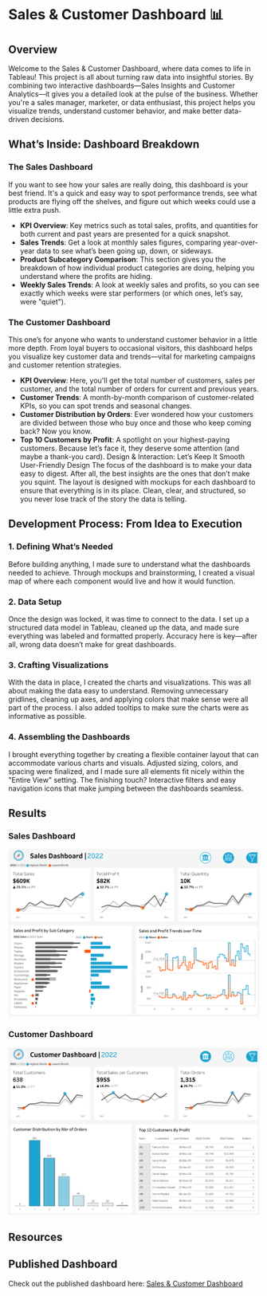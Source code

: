 # Sales & Customer Dashboard 📊

## Overview

Welcome to the Sales & Customer Dashboard, where data comes to life in Tableau! This project is all about turning raw data into insightful stories. By combining two interactive dashboards—Sales Insights and Customer Analytics—it gives you a detailed look at the pulse of the business. Whether you're a sales manager, marketer, or data enthusiast, this project helps you visualize trends, understand customer behavior, and make better data-driven decisions.

## What’s Inside: Dashboard Breakdown
### The Sales Dashboard
If you want to see how your sales are really doing, this dashboard is your best friend. It's a quick and easy way to spot performance trends, see what products are flying off the shelves, and figure out which weeks could use a little extra push.

- **KPI Overview**: Key metrics such as total sales, profits, and quantities for both current and past years are presented for a quick snapshot.
- **Sales Trends**: Get a look at monthly sales figures, comparing year-over-year data to see what’s been going up, down, or sideways.
- **Product Subcategory Comparison**: This section gives you the breakdown of how individual product categories are doing, helping you understand where the profits are hiding.
- **Weekly Sales Trends**: A look at weekly sales and profits, so you can see exactly which weeks were star performers (or which ones, let’s say, were "quiet").
### The Customer Dashboard
This one’s for anyone who wants to understand customer behavior in a little more depth. From loyal buyers to occasional visitors, this dashboard helps you visualize key customer data and trends—vital for marketing campaigns and customer retention strategies.

- **KPI Overview**: Here, you'll get the total number of customers, sales per customer, and the total number of orders for current and previous years.
- **Customer Trends**: A month-by-month comparison of customer-related KPIs, so you can spot trends and seasonal changes.
- **Customer Distribution by Orders**: Ever wondered how your customers are divided between those who buy once and those who keep coming back? Now you know.
- **Top 10 Customers by Profit**: A spotlight on your highest-paying customers. Because let’s face it, they deserve some attention (and maybe a thank-you card).
Design & Interaction: Let’s Keep It Smooth
User-Friendly Design
The focus of the dashboard is to make your data easy to digest. After all, the best insights are the ones that don’t make you squint. The layout is designed with mockups for each dashboard to ensure that everything is in its place. Clean, clear, and structured, so you never lose track of the story the data is telling.


## Development Process: From Idea to Execution
### 1. Defining What’s Needed
Before building anything, I made sure to understand what the dashboards needed to achieve. Through mockups and brainstorming, I created a visual map of where each component would live and how it would function.

### 2. Data Setup
Once the design was locked, it was time to connect to the data. I set up a structured data model in Tableau, cleaned up the data, and made sure everything was labeled and formatted properly. Accuracy here is key—after all, wrong data doesn’t make for great dashboards.

### 3. Crafting Visualizations
With the data in place, I created the charts and visualizations. This was all about making the data easy to understand. Removing unnecessary gridlines, cleaning up axes, and applying colors that make sense were all part of the process. I also added tooltips to make sure the charts were as informative as possible.

### 4. Assembling the Dashboards
I brought everything together by creating a flexible container layout that can accommodate various charts and visuals. Adjusted sizing, colors, and spacing were finalized, and I made sure all elements fit nicely within the "Entire View" setting. The finishing touch? Interactive filters and easy navigation icons that make jumping between the dashboards seamless.

## Results

### Sales Dashboard
![alt text](<images/Sales Dashboard.png>)

### Customer Dashboard
![alt text](<images/Customer Dashboard.png>)

## Resources
## Published Dashboard
Check out the published dashboard here: [Sales & Customer Dashboard](https://public.tableau.com/app/profile/nikitha.sathish/viz/SalesCustomerDashboard_17153550286940/SalesDashboard)

